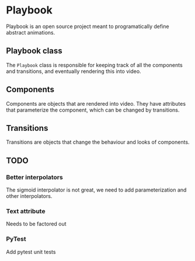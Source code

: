 # Playbook

Playbook is an open source project meant to programatically define abstract animations.

## Playbook class

The `Playbook` class is responsible for keeping track of all the components and transitions, and eventually rendering this into video.

## Components

Components are objects that are rendered into video. They have attributes that parameterize the component, which can be changed by transitions.

## Transitions

Transitions are objects that change the behaviour and looks of components.

## TODO

### Better interpolators

The sigmoid interpolator is not great, we need to add parameterization and other interpolators.

### Text attribute

Needs to be factored out

### PyTest

Add pytest unit tests